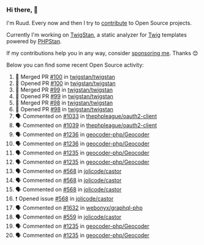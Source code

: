 ### Hi there, 👋

I'm Ruud. Every now and then I try to [contribute](https://github.com/pulls?q=+is%3Apr+author%3Aruudk+archived%3Afalse+is%3Apublic+) to Open Source projects.

Currently I'm working on [TwigStan](https://github.com/twigstan), a static analyzer for [Twig](https://twig.symfony.com/) templates powered by [PHPStan](https://phpstan.org/).

If my contributions help you in any way, consider [sponsoring me](https://github.com/sponsors/ruudk). Thanks 😊

Below you can find some recent Open Source activity:

<!--START_SECTION:activity-->
1. 🎉 Merged PR [#100](https://github.com/twigstan/twigstan/pull/100) in [twigstan/twigstan](https://github.com/twigstan/twigstan)
2. 💪 Opened PR [#100](https://github.com/twigstan/twigstan/pull/100) in [twigstan/twigstan](https://github.com/twigstan/twigstan)
3. 🎉 Merged PR [#99](https://github.com/twigstan/twigstan/pull/99) in [twigstan/twigstan](https://github.com/twigstan/twigstan)
4. 💪 Opened PR [#99](https://github.com/twigstan/twigstan/pull/99) in [twigstan/twigstan](https://github.com/twigstan/twigstan)
5. 🎉 Merged PR [#98](https://github.com/twigstan/twigstan/pull/98) in [twigstan/twigstan](https://github.com/twigstan/twigstan)
6. 💪 Opened PR [#98](https://github.com/twigstan/twigstan/pull/98) in [twigstan/twigstan](https://github.com/twigstan/twigstan)
7. 🗣 Commented on [#1033](https://github.com/thephpleague/oauth2-client/pull/1033#issuecomment-2478150955) in [thephpleague/oauth2-client](https://github.com/thephpleague/oauth2-client)
8. 🗣 Commented on [#1039](https://github.com/thephpleague/oauth2-client/pull/1039#issuecomment-2478150195) in [thephpleague/oauth2-client](https://github.com/thephpleague/oauth2-client)
9. 🗣 Commented on [#1236](https://github.com/geocoder-php/Geocoder/pull/1236#issuecomment-2476141542) in [geocoder-php/Geocoder](https://github.com/geocoder-php/Geocoder)
10. 🗣 Commented on [#1236](https://github.com/geocoder-php/Geocoder/pull/1236#issuecomment-2476120418) in [geocoder-php/Geocoder](https://github.com/geocoder-php/Geocoder)
11. 🗣 Commented on [#1235](https://github.com/geocoder-php/Geocoder/pull/1235#issuecomment-2475835297) in [geocoder-php/Geocoder](https://github.com/geocoder-php/Geocoder)
12. 🗣 Commented on [#1235](https://github.com/geocoder-php/Geocoder/pull/1235#issuecomment-2475779766) in [geocoder-php/Geocoder](https://github.com/geocoder-php/Geocoder)
13. 🗣 Commented on [#568](https://github.com/jolicode/castor/issues/568#issuecomment-2473865452) in [jolicode/castor](https://github.com/jolicode/castor)
14. 🗣 Commented on [#568](https://github.com/jolicode/castor/issues/568#issuecomment-2473864183) in [jolicode/castor](https://github.com/jolicode/castor)
15. 🗣 Commented on [#568](https://github.com/jolicode/castor/issues/568#issuecomment-2473841558) in [jolicode/castor](https://github.com/jolicode/castor)
16. ❗ Opened issue [#568](https://github.com/jolicode/castor/issues/568) in [jolicode/castor](https://github.com/jolicode/castor)
17. 🗣 Commented on [#1632](https://github.com/webonyx/graphql-php/pull/1632#issuecomment-2473832291) in [webonyx/graphql-php](https://github.com/webonyx/graphql-php)
18. 🗣 Commented on [#559](https://github.com/jolicode/castor/pull/559#issuecomment-2473702474) in [jolicode/castor](https://github.com/jolicode/castor)
19. 🗣 Commented on [#1235](https://github.com/geocoder-php/Geocoder/pull/1235#issuecomment-2473451289) in [geocoder-php/Geocoder](https://github.com/geocoder-php/Geocoder)
20. 🗣 Commented on [#1235](https://github.com/geocoder-php/Geocoder/pull/1235#issuecomment-2473296537) in [geocoder-php/Geocoder](https://github.com/geocoder-php/Geocoder)
<!--END_SECTION:activity-->
